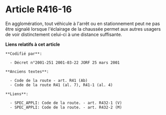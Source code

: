 # Article R416-16

En agglomération, tout véhicule à l'arrêt ou en stationnement peut ne pas être signalé lorsque l'éclairage de la chaussée
permet aux autres usagers de voir distinctement celui-ci à une distance suffisante.

**Liens relatifs à cet article**

	**Codifié par**:

	  - Décret n°2001-251 2001-03-22 JORF 25 mars 2001

	**Anciens textes**:

	  - Code de la route - art. R41 (Ab)
	  - Code de la route R41 (al. 7), R41-1 (al. 4)

	**Liens**:

	  - SPEC_APPLI: Code de la route. - art. R432-1 (V)
	  - SPEC_APPLI: Code de la route. - art. R432-2 (M)
